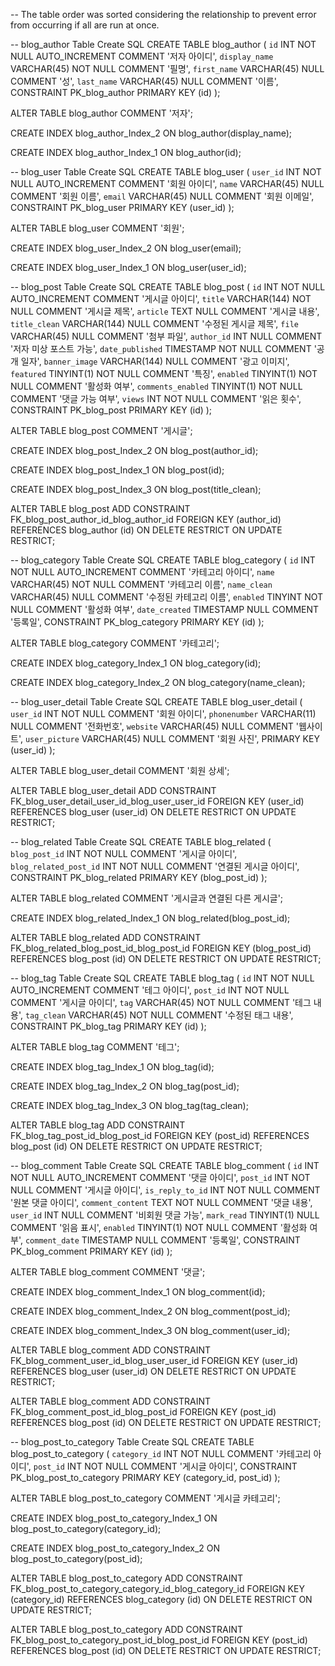 -- The table order was sorted considering the relationship to prevent error from occurring if all are run at once.

-- blog_author Table Create SQL
CREATE TABLE blog_author
(
    `id`            INT            NOT NULL    AUTO_INCREMENT COMMENT '저자 아이디', 
    `display_name`  VARCHAR(45)    NOT NULL    COMMENT '필명', 
    `first_name`    VARCHAR(45)    NULL        COMMENT '성', 
    `last_name`     VARCHAR(45)    NULL        COMMENT '이름', 
    CONSTRAINT PK_blog_author PRIMARY KEY (id)
);

ALTER TABLE blog_author COMMENT '저자';

CREATE INDEX blog_author_Index_2
    ON blog_author(display_name);

CREATE INDEX blog_author_Index_1
    ON blog_author(id);


-- blog_user Table Create SQL
CREATE TABLE blog_user
(
    `user_id`  INT            NOT NULL    AUTO_INCREMENT COMMENT '회원 아이디', 
    `name`     VARCHAR(45)    NULL        COMMENT '회원 이름', 
    `email`    VARCHAR(45)    NULL        COMMENT '회원 이메일', 
    CONSTRAINT PK_blog_user PRIMARY KEY (user_id)
);

ALTER TABLE blog_user COMMENT '회원';

CREATE INDEX blog_user_Index_2
    ON blog_user(email);

CREATE INDEX blog_user_Index_1
    ON blog_user(user_id);


-- blog_post Table Create SQL
CREATE TABLE blog_post
(
    `id`                INT             NOT NULL    AUTO_INCREMENT COMMENT '게시글 아이디', 
    `title`             VARCHAR(144)    NOT NULL    COMMENT '게시글 제목', 
    `article`           TEXT            NULL        COMMENT '게시글 내용', 
    `title_clean`       VARCHAR(144)    NULL        COMMENT '수정된 게시글 제목', 
    `file`              VARCHAR(45)     NULL        COMMENT '첨부 파일', 
    `author_id`         INT             NULL        COMMENT '저자 미상 포스트 가능', 
    `date_published`    TIMESTAMP       NOT NULL    COMMENT '공개 일자', 
    `banner_image`      VARCHAR(144)    NULL        COMMENT '광고 이미지', 
    `featured`          TINYINT(1)      NOT NULL    COMMENT '특징', 
    `enabled`           TINYINT(1)      NOT NULL    COMMENT '활성화 여부', 
    `comments_enabled`  TINYINT(1)      NOT NULL    COMMENT '댓글 가능 여부', 
    `views`             INT             NOT NULL    COMMENT '읽은 횟수', 
    CONSTRAINT PK_blog_post PRIMARY KEY (id)
);

ALTER TABLE blog_post COMMENT '게시글';

CREATE INDEX blog_post_Index_2
    ON blog_post(author_id);

CREATE INDEX blog_post_Index_1
    ON blog_post(id);

CREATE INDEX blog_post_Index_3
    ON blog_post(title_clean);

ALTER TABLE blog_post
    ADD CONSTRAINT FK_blog_post_author_id_blog_author_id FOREIGN KEY (author_id)
        REFERENCES blog_author (id) ON DELETE RESTRICT ON UPDATE RESTRICT;


-- blog_category Table Create SQL
CREATE TABLE blog_category
(
    `id`            INT            NOT NULL    AUTO_INCREMENT COMMENT '카테고리 아이디', 
    `name`          VARCHAR(45)    NOT NULL    COMMENT '카테고리 이름', 
    `name_clean`    VARCHAR(45)    NULL        COMMENT '수정된 카테고리 이름', 
    `enabled`       TINYINT        NOT NULL    COMMENT '활성화 여부', 
    `date_created`  TIMESTAMP      NULL        COMMENT '등록일', 
    CONSTRAINT PK_blog_category PRIMARY KEY (id)
);

ALTER TABLE blog_category COMMENT '카테고리';

CREATE INDEX blog_category_Index_1
    ON blog_category(id);

CREATE INDEX blog_category_Index_2
    ON blog_category(name_clean);


-- blog_user_detail Table Create SQL
CREATE TABLE blog_user_detail
(
    `user_id`       INT            NOT NULL    COMMENT '회원 아이디', 
    `phonenumber`   VARCHAR(11)    NULL        COMMENT '전화번호', 
    `website`       VARCHAR(45)    NULL        COMMENT '웹사이트', 
    `user_picture`  VARCHAR(45)    NULL        COMMENT '회원 사진', 
     PRIMARY KEY (user_id)
);

ALTER TABLE blog_user_detail COMMENT '회원 상세';

ALTER TABLE blog_user_detail
    ADD CONSTRAINT FK_blog_user_detail_user_id_blog_user_user_id FOREIGN KEY (user_id)
        REFERENCES blog_user (user_id) ON DELETE RESTRICT ON UPDATE RESTRICT;


-- blog_related Table Create SQL
CREATE TABLE blog_related
(
    `blog_post_id`          INT    NOT NULL    COMMENT '게시글 아이디', 
    `blog_related_post_id`  INT    NOT NULL    COMMENT '연결된 게시글 아이디', 
    CONSTRAINT PK_blog_related PRIMARY KEY (blog_post_id)
);

ALTER TABLE blog_related COMMENT '게시글과 연결된 다른 게시글';

CREATE INDEX blog_related_Index_1
    ON blog_related(blog_post_id);

ALTER TABLE blog_related
    ADD CONSTRAINT FK_blog_related_blog_post_id_blog_post_id FOREIGN KEY (blog_post_id)
        REFERENCES blog_post (id) ON DELETE RESTRICT ON UPDATE RESTRICT;


-- blog_tag Table Create SQL
CREATE TABLE blog_tag
(
    `id`         INT            NOT NULL    AUTO_INCREMENT COMMENT '테그 아이디', 
    `post_id`    INT            NOT NULL    COMMENT '게시글 아이디', 
    `tag`        VARCHAR(45)    NOT NULL    COMMENT '테그 내용', 
    `tag_clean`  VARCHAR(45)    NOT NULL    COMMENT '수정된 태그 내용', 
    CONSTRAINT PK_blog_tag PRIMARY KEY (id)
);

ALTER TABLE blog_tag COMMENT '테그';

CREATE INDEX blog_tag_Index_1
    ON blog_tag(id);

CREATE INDEX blog_tag_Index_2
    ON blog_tag(post_id);

CREATE INDEX blog_tag_Index_3
    ON blog_tag(tag_clean);

ALTER TABLE blog_tag
    ADD CONSTRAINT FK_blog_tag_post_id_blog_post_id FOREIGN KEY (post_id)
        REFERENCES blog_post (id) ON DELETE RESTRICT ON UPDATE RESTRICT;


-- blog_comment Table Create SQL
CREATE TABLE blog_comment
(
    `id`               INT           NOT NULL    AUTO_INCREMENT COMMENT '댓글 아이디', 
    `post_id`          INT           NOT NULL    COMMENT '게시글 아이디', 
    `is_reply_to_id`   INT           NOT NULL    COMMENT '원본 댓글 아이디', 
    `comment_content`  TEXT          NOT NULL    COMMENT '댓글 내용', 
    `user_id`          INT           NULL        COMMENT '비회원 댓글 가능', 
    `mark_read`        TINYINT(1)    NULL        COMMENT '읽음 표시', 
    `enabled`          TINYINT(1)    NOT NULL    COMMENT '활성화 여부', 
    `comment_date`     TIMESTAMP     NULL        COMMENT '등록일', 
    CONSTRAINT PK_blog_comment PRIMARY KEY (id)
);

ALTER TABLE blog_comment COMMENT '댓글';

CREATE INDEX blog_comment_Index_1
    ON blog_comment(id);

CREATE INDEX blog_comment_Index_2
    ON blog_comment(post_id);

CREATE INDEX blog_comment_Index_3
    ON blog_comment(user_id);

ALTER TABLE blog_comment
    ADD CONSTRAINT FK_blog_comment_user_id_blog_user_user_id FOREIGN KEY (user_id)
        REFERENCES blog_user (user_id) ON DELETE RESTRICT ON UPDATE RESTRICT;

ALTER TABLE blog_comment
    ADD CONSTRAINT FK_blog_comment_post_id_blog_post_id FOREIGN KEY (post_id)
        REFERENCES blog_post (id) ON DELETE RESTRICT ON UPDATE RESTRICT;


-- blog_post_to_category Table Create SQL
CREATE TABLE blog_post_to_category
(
    `category_id`  INT    NOT NULL    COMMENT '카테고리 아이디', 
    `post_id`      INT    NOT NULL    COMMENT '게시글 아이디', 
    CONSTRAINT PK_blog_post_to_category PRIMARY KEY (category_id, post_id)
);

ALTER TABLE blog_post_to_category COMMENT '게시글 카테고리';

CREATE INDEX blog_post_to_category_Index_1
    ON blog_post_to_category(category_id);

CREATE INDEX blog_post_to_category_Index_2
    ON blog_post_to_category(post_id);

ALTER TABLE blog_post_to_category
    ADD CONSTRAINT FK_blog_post_to_category_category_id_blog_category_id FOREIGN KEY (category_id)
        REFERENCES blog_category (id) ON DELETE RESTRICT ON UPDATE RESTRICT;

ALTER TABLE blog_post_to_category
    ADD CONSTRAINT FK_blog_post_to_category_post_id_blog_post_id FOREIGN KEY (post_id)
        REFERENCES blog_post (id) ON DELETE RESTRICT ON UPDATE RESTRICT;


